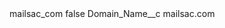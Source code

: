 <?xml version="1.0" encoding="UTF-8"?>
<CustomMetadata xmlns="http://soap.sforce.com/2006/04/metadata" xmlns:xsi="http://www.w3.org/2001/XMLSchema-instance" xmlns:xsd="http://www.w3.org/2001/XMLSchema">
    <label>mailsac_com</label>
    <protected>false</protected>
    <values>
        <field>Domain_Name__c</field>
        <value xsi:type="xsd:string">mailsac.com</value>
    </values>
</CustomMetadata>
